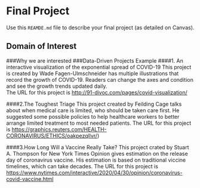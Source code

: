 # Final Project
Use this `REAMDE.md` file to describe your final project (as detailed on Canvas).
## Domain of Interest
###Why we are interested
###Data-Driven Projects Example
####1. An interactive visualization of the exponential spread of COVID-19
This project is created by Wade Fagen-Ulmschneider has multiple illustrations that record the growth of COVID-19. Readers can change the axes and condition and see the growth trends updated daily.  
The URL for this project is http://91-divoc.com/pages/covid-visualization/

####2.The Toughest Triage
This project created by Feilding Cage talks about when medical care is limited, who should be taken care first. He suggested some possible policies to help healthcare workers to better arrange limited treatment to most needed patients.
The URL for this project is https://graphics.reuters.com/HEALTH-CORONAVIRUS/ETHICS/oakpezqllvr/)


####3.How Long Will a Vaccine Really Take?
This project crated by Stuart A. Thompson for New York Times Opinion gives estimation on the release day of coronavirus vaccine. His estimation is based on traditional viccine timelines, which can take decades.
The URL for this project is https://www.nytimes.com/interactive/2020/04/30/opinion/coronavirus-covid-vaccine.html

